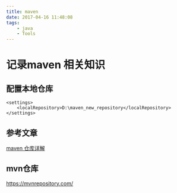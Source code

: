 ```yaml
---
title: maven 
date: 2017-04-16 11:48:08
tags:
    - java
    - Tools
---
```

# 记录maven 相关知识


## 配置本地仓库

```
<settings>  
    <localRepository>D:\maven_new_repository</localRepository>  
</settings>
```
## 参考文章
[maven 仓库详解](http://blog.csdn.net/wanghantong/article/details/36427433)

## mvn仓库

https://mvnrepository.com/